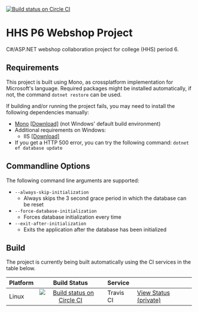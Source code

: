 [![Build status on Circle CI](https://img.shields.io/circleci/token/b86ed6918f78b8ae37292aabbcd0afcd381ff7a9/project/github/timvisee/hhs-p6-webshop-project/master.svg)](https://circleci.com/gh/timvisee/hhs-p6-webshop-project)

# HHS P6 Webshop Project
C#/ASP.NET webshop collaboration project for college (HHS) period 6.

## Requirements
This project is built using Mono, as crossplatform implementation for Microsoft's language.
Required packages might be installed automatically, if not, the command `dotnet restore` can be used.

If building and/or running the project fails, you may need to install the following dependencies manually:
* [Mono](http://www.mono-project.com/) [[Download]](http://www.mono-project.com/download/) (not Windows' default build environment)
* Additional requirements on Windows:
    * IIS [[Download]](https://www.microsoft.com/en-us/download/details.aspx?id=48264)
* If you get a HTTP 500 error, you can try the following command:
    `dotnet ef database update`

## Commandline Options
The following command line arguments are supported:

* `--always-skip-initialization`
    * Always skips the 3 second grace period in which the database can be reset
* `--force-database-initialization`
    * Forces database initialization every time
* `--exit-after-initialization`
    * Exits the application after the database has been initialized

	
## Build
The project is currently being built automatically using the CI services in the table below.

|Platform|Build Status|Service||
|:---|:---:|:---|---|
|Linux|[![Build status on Circle CI](https://img.shields.io/circleci/token/b86ed6918f78b8ae37292aabbcd0afcd381ff7a9/project/github/timvisee/hhs-p6-webshop-project/master.svg)](https://circleci.com/gh/timvisee/hhs-p6-webshop-project)|Travis CI|[View Status (private)](https://circleci.com/gh/timvisee/hhs-p6-webshop-project)|
